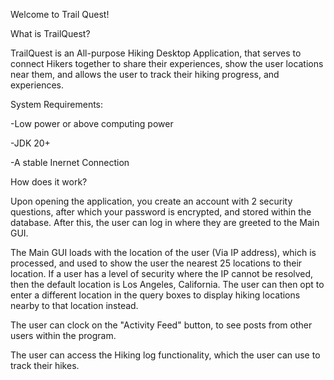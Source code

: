 Welcome to Trail Quest!


What is TrailQuest?

TrailQuest is an All-purpose Hiking Desktop Application, that serves to connect Hikers together to share their experiences, show the user locations near them, and allows the user to track their hiking progress, and experiences.

System Requirements:

  -Low power or above computing power
 
  -JDK 20+
  
  -A stable Inernet Connection

How does it work?

Upon opening the application, you create an account with 2 security questions, after which your password is encrypted, and stored within the database. After this, the user can log in where they are greeted to the Main GUI. 

The Main GUI loads with the location of the user  (Via IP address), which is processed, and used to show the user the nearest 25 locations to their location. If a user has a level of security where the IP cannot be resolved, then the default location is Los Angeles, California. The user can then opt to enter a different location in the query boxes to display hiking locations nearby to that location instead.

The user can clock on the "Activity Feed" button, to see posts from other users within the program. 

The user can access the Hiking log functionality, which the user can use to track their hikes.
